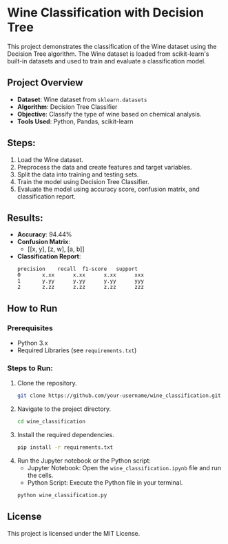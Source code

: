 # Wine Classification with Decision Tree

This project demonstrates the classification of the Wine dataset using the Decision Tree algorithm. The Wine dataset is loaded from scikit-learn's built-in datasets and used to train and evaluate a classification model.

## Project Overview

- **Dataset**: Wine dataset from `sklearn.datasets`
- **Algorithm**: Decision Tree Classifier
- **Objective**: Classify the type of wine based on chemical analysis.
- **Tools Used**: Python, Pandas, scikit-learn

## Steps:
1. Load the Wine dataset.
2. Preprocess the data and create features and target variables.
3. Split the data into training and testing sets.
4. Train the model using Decision Tree Classifier.
5. Evaluate the model using accuracy score, confusion matrix, and classification report.

## Results:
- **Accuracy**: 94.44%
- **Confusion Matrix**:
    - [[x, y], [z, w], [a, b]]
- **Classification Report**:  
    ```
    precision    recall  f1-score   support
    0       x.xx      x.xx      x.xx      xxx
    1       y.yy      y.yy      y.yy      yyy
    2       z.zz      z.zz      z.zz      zzz
    ```

## How to Run

### Prerequisites
- Python 3.x
- Required Libraries (see `requirements.txt`)

### Steps to Run:
1. Clone the repository.
    ```bash
    git clone https://github.com/your-username/wine_classification.git
    ```
2. Navigate to the project directory.
    ```bash
    cd wine_classification
    ```
3. Install the required dependencies.
    ```bash
    pip install -r requirements.txt
    ```
4. Run the Jupyter notebook or the Python script:
    - Jupyter Notebook: Open the `wine_classification.ipynb` file and run the cells.
    - Python Script: Execute the Python file in your terminal.
    ```bash
    python wine_classification.py
    ```

## License
This project is licensed under the MIT License.
